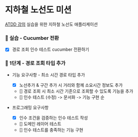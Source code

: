 # 지하철 노선도 미션
[ATDD 강의](https://edu.nextstep.camp/c/R89PYi5H) 실습을 위한 지하철 노선도 애플리케이션

### 🚀 실습 - Cucumber 전환
- [x] 경로 조회 인수 테스트 cucumber 전환하기

### 🚀 1단계 - 경로 조회 타입 추가
- 기능 요구사항 - 최소 시간 경로 타입 추가
  - [x] 노선추가 & 구간 추가 시 거리와 함께 소요시간 정보도 추가
  - [] 경로 조회 시 최소 시간 기준으로 조회할 수 있도록 기능을 추가
  - [] 인수 테스트 (수정) -> 문서화 -> 기능 구현 순

- 프로그래밍 요구사항
  - [x] 인수 조건을 검증하는 인수 테스트 작성
  - [] 도메인 레이어 테스트
  - [] 인수 테스트를 충족하는 기능 구현